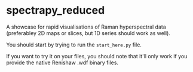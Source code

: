 # spectrapy_reduced
A showcase for rapid visualisations of Raman hyperspectral data (preferabley 2D maps or slices, but 1D series should work as well).

You should start by trying to run the `start_here.py` file.

If you want to try it on your files, you should note that it'll only work if you provide the native Renishaw .wdf binary files.
